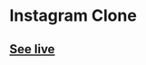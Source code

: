 # Instagram Clone

<!-- ## [See live]('https://instagram-clone-3c230.web.app/') -->

## [See live](https://instagram-clone-1le1du0hd-suvigya003.vercel.app/)
